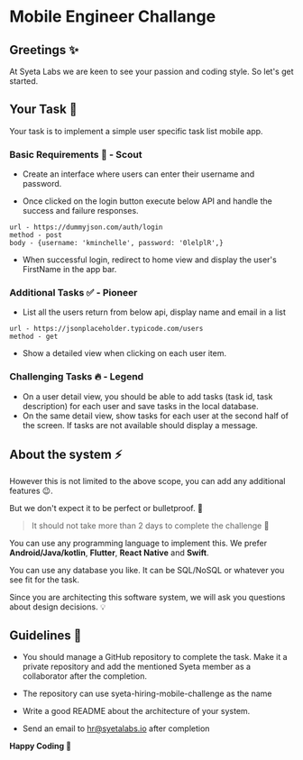 # Mobile Engineer Challange

## Greetings :sparkles:

At Syeta Labs we are keen to see your passion and coding style.
So let's get started.

## Your Task :rocket:

Your task is to implement a simple user specific task list mobile app.

### Basic Requirements :memo: - Scout

-  Create an interface where users can enter their username and password.

-   Once clicked on the login button execute below API and handle the success and failure
    responses.
```
url - https://dummyjson.com/auth/login
method - post
body - {username: 'kminchelle', password: '0lelplR',}
```
-   When successful login, redirect to home view and display the user's FirstName in the app bar.
### Additional Tasks :white_check_mark: - Pioneer

-   List all the users return from below api, display name and email in a list

```
url - https://jsonplaceholder.typicode.com/users
method - get
```
-   Show a detailed view when clicking on each user item.
### Challenging Tasks :fire: - Legend


-   On a user detail view, you should be able to add tasks (task id, task description) for each
    user and save tasks in the local database.
-   On the same detail view, show tasks for each user at the second half of the screen. If
    tasks are not available should display a message.

## About the system :zap:

However this is not limited to the above scope, you can add any additional features :wink:.

But we don't expect it to be perfect or bulletproof. :gun:

> It should not take more than 2 days to complete the challenge :construction:

You can use any programming language to implement this.
We prefer **Android/Java/kotlin**, **Flutter**, **React Native** and **Swift**.

You can use any database you like. It can be SQL/NoSQL or whatever you see fit for the task.

Since you are architecting this software system, we will ask you questions about design decisions. :bulb:

## Guidelines :hammer:

- You should manage a GitHub repository to complete the task. Make it a private repository and add the mentioned Syeta member as a collaborator after the completion.

- The repository can use syeta-hiring-mobile-challenge as the name

- Write a good README about the architecture of your system.

- Send an email to hr@syetalabs.io after completion

**Happy Coding :tada:**
